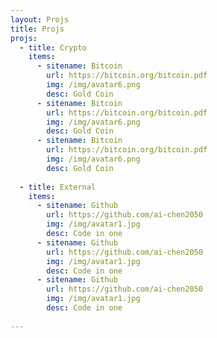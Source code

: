 ```yaml
---
layout: Projs
title: Projs
projs:
  - title: Crypto
    items:
      - sitename: Bitcoin
        url: https://bitcoin.org/bitcoin.pdf
        img: /img/avatar6.png
        desc: Gold Coin
      - sitename: Bitcoin
        url: https://bitcoin.org/bitcoin.pdf
        img: /img/avatar6.png
        desc: Gold Coin
      - sitename: Bitcoin
        url: https://bitcoin.org/bitcoin.pdf
        img: /img/avatar6.png
        desc: Gold Coin
        
  - title: External 
    items:
      - sitename: Github
        url: https://github.com/ai-chen2050
        img: /img/avatar1.jpg
        desc: Code in one
      - sitename: Github
        url: https://github.com/ai-chen2050
        img: /img/avatar1.jpg
        desc: Code in one
      - sitename: Github
        url: https://github.com/ai-chen2050
        img: /img/avatar1.jpg
        desc: Code in one
      
---
```

